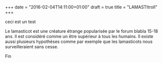 +++
date = "2016-02-04T14:11:00+01:00"
draft = true
title = "LAMASTItroll"
+++

ceci est un test

Le lamasticot est une créature étrange popularisée par le forum blabla 15-18 ans. Il est considéré comme un être supérieur à tous les humains. Il existe aussi plusieurs hypothèses comme par exemple que les lamasticots nous surveilleraient sans cesse.



Fin
